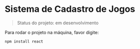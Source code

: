 # Sistema de Cadastro de Jogos

> Status do projeto: em desenvolvimento

Para rodar o projeto na máquina, favor digite:
```
npm install react
```
